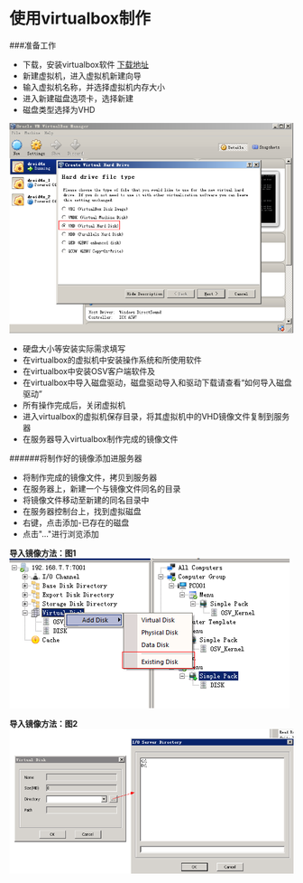 # 使用virtualbox制作
###准备工作
* 下载，安装virtualbox软件  [下载地址](http://vpn.os-v.com:82/tools/VirtualBox-Win.exe)
* 新建虚拟机，进入虚拟机新建向导
* 输入虚拟机名称，并选择虚拟机内存大小
* 进入新建磁盘选项卡，选择新建
* 磁盘类型选择为VHD  


 ![](19.png)  
 
 
 * 硬盘大小等安装实际需求填写
 * 在virtualbox的虚拟机中安装操作系统和所使用软件
 * 在virtualbox中安装OSV客户端软件及
 * 在virtualbox中导入磁盘驱动，磁盘驱动导入和驱动下载请查看“如何导入磁盘驱动”
 * 所有操作完成后，关闭虚拟机
 * 进入virtualbox的虚拟机保存目录，将其虚拟机中的VHD镜像文件复制到服务器
 * 在服务器导入virtualbox制作完成的镜像文件

######将制作好的镜像添加进服务器  


* 将制作完成的镜像文件，拷贝到服务器
* 在服务器上，新建一个与镜像文件同名的目录
* 将镜像文件移动至新建的同名目录中
* 在服务器控制台上，找到虚拟磁盘
* 右键，点击添加-已存在的磁盘
* 点击"..."进行浏览添加

   
     
     
**导入镜像方法：图1**
![](20.png)


**导入镜像方法：图2**
![](21.png)








 




